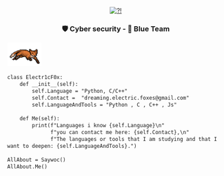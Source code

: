 <p align="center"> 
<a href= "https://archive.org/details/pocorgtfo"><img src="BASIC.gif" alt="?!" style="width:380px;height:255px; "></a>
<h3 align="center"> 🛡️ Cyber security - 🔵 Blue Team</h3>

<a href= "https://archive.org/details/pocorgtfo" align="center"><img src="fox.gif" alt="?!" style="width:80px;height:55px; "></a>
</p>


```Py
class Electr1cF0x:
    def __init__(self):
        self.Language = "Python, C/C++"
        self.Contact =  "dreaming.electric.foxes@gmail.com"
        self.LanguageAndTools = "Python , C , C++ , Js"
	
    def Me(self):
        print(f"Languages i know {self.Language}\n"
              f"you can contact me here: {self.Contact},\n"
              f"The languages or tools that I am studying and that I want to deepen: {self.LanguageAndTools}.")
	      
AllAbout = Saywoc()
AllAbout.Me()
```
